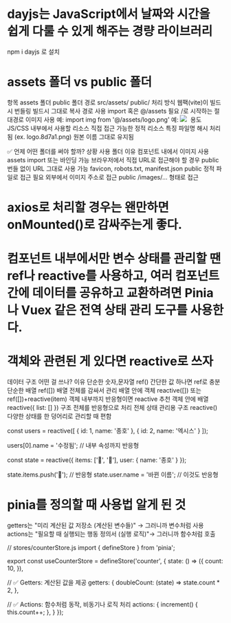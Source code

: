 # dayjs는 JavaScript에서 날짜와 시간을 쉽게 다룰 수 있게 해주는 경량 라이브러리
 npm i dayjs 로 설치

# assets 폴더 vs public 폴더
항목	             assets 폴더	                            public 폴더
경로	        src/assets/	public/
처리 방식	     웹팩(vite)이 빌드시 번들링	                     빌드시 그대로 복사
경로 사용	     import 혹은 @/assets 필요	                  /로 시작하는 절대경로
이미지 사용	예:   import img from '@/assets/logo.png'    	 예: <img src="/images/logo.png" />
               <img :src="img" />
용도	        JS/CSS 내부에서 사용할 리소스	                직접 접근 가능한 정적 리소스
특징	        파일명 해시 처리됨 (ex. logo.8d7a1.png)	       원본 이름 그대로 유지됨

✅ 언제 어떤 폴더를 써야 할까?
상황	                                사용 폴더	              이유
컴포넌트 내에서 이미지 사용	                  assets	    import 또는 바인딩 가능
브라우저에서 직접 URL로 접근해야 할 경우     	public	      번들 없이 URL 그대로 사용 가능
favicon, robots.txt, manifest.json	   public	     정적 파일로 접근 필요
외부에서 이미지 주소로 접근	                  public	    /images/... 형태로 접근

# axios로 처리할 경우는 왠만하면 onMounted()로 감싸주는게 좋다.

# 컴포넌트 내부에서만 변수 상태를 관리할 땐 ref나 reactive를 사용하고, 여러 컴포넌트 간에 데이터를 공유하고 교환하려면 Pinia나 Vuex 같은 전역 상태 관리 도구를 사용한다.
# 객체와 관련된 게 있다면 reactive로 쓰자

데이터 구조	           어떤 걸 쓰나?	                            이유
단순한 숫자,문자열	    ref()	                                    간단한 값 하나면 ref로 충분
단순한 배열	          ref([])	                                    배열 전체를 감싸서 관리
배열 안에 객체	       reactive([]) 또는 ref([])+reactive(item)	객체 내부까지 반응형이면 reactive 추천
객체 안에 배열	       reactive({ list: [] })	                    구조 전체를 반응형으로 처리
전체 상태 관리용 구조	 reactive()	                                다양한 상태를 한 덩어리로 관리할 때 편함

const users = reactive([
  { id: 1, name: '종호' },
  { id: 2, name: '엑시스' }
]);

users[0].name = '수정됨'; // 내부 속성까지 반응형


const state = reactive({
  items: ['🍎', '🍌'],
  user: { name: '종호' }
});

state.items.push('🍇'); // 반응형
state.user.name = '바뀐 이름'; // 이것도 반응형

# pinia를 정의할 때 사용법 알게 된 것 ############################################################
 getters는 "미리 계산된 값 저장소 (계산된 변수들)" → 그러니까 변수처럼 사용
 actions는 "필요할 때 실행되는 행동 정의서 (실행 로직)"→ 그러니까 함수처럼 호출

 // stores/counterStore.js
import { defineStore } from 'pinia';

export const useCounterStore = defineStore('counter', {
  state: () => ({
    count: 10,
  }),

  // ✅ Getters: 계산된 값을 제공
  getters: {
    doubleCount: (state) => state.count * 2,
  },

  // ✅ Actions: 함수처럼 동작, 비동기나 로직 처리
  actions: {
    increment() {
      this.count++;
    },
  }
});

# ##################################################################################